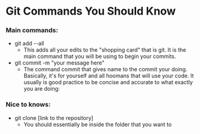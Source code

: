 # Git Commands You Should Know

### Main commands:

- git add --all
  - This adds all your edits to the "shopping card" that is git. It is the main command that you will be using to begin your commits.
- git commit -m "your message here"
  - The command commit that gives name to the commit your doing. Basically, it's for yourself and all hoomans that will use your code. It usually is good practice to be concise and accurate to what exactly you are doing:

### Nice to knows:

- git clone [link to the repository]
  - You should essentially be inside the folder that you want to
